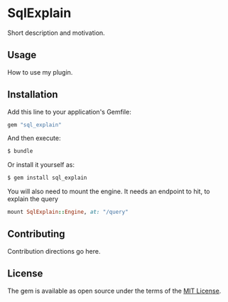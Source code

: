 # SqlExplain
Short description and motivation.

## Usage
How to use my plugin.

## Installation
Add this line to your application's Gemfile:

```ruby
gem "sql_explain"
```

And then execute:
```bash
$ bundle
```
Or install it yourself as:
```bash
$ gem install sql_explain
```
You will also need to mount the engine. It needs an endpoint to hit, to explain the query
```ruby
mount SqlExplain::Engine, at: "/query"
```

## Contributing
Contribution directions go here.

## License
The gem is available as open source under the terms of the [MIT License](https://opensource.org/licenses/MIT).
